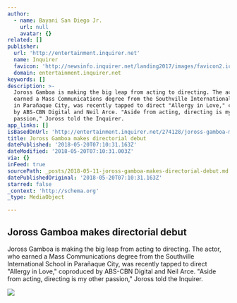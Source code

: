 ```yaml
---
author:
  - name: Bayani San Diego Jr.
    url: null
    avatar: {}
related: []
publisher:
  url: 'http://entertainment.inquirer.net'
  name: Inquirer
  favicon: 'http://newsinfo.inquirer.net/landing2017/images/favicon2.ico'
  domain: entertainment.inquirer.net
keywords: []
description: >-
  Joross Gamboa is making the big leap from acting to directing. The actor, who
  earned a Mass Communications degree from the Southville International School
  in Parañaque City, was recently tapped to direct "Allergy in Love," coproduced
  by ABS-CBN Digital and Neil Arce. "Aside from acting, directing is my other
  passion," Joross told the Inquirer.
app_links: []
isBasedOnUrl: 'http://entertainment.inquirer.net/274128/joross-gamboa-makes-directorial-debut'
title: Joross Gamboa makes directorial debut
datePublished: '2018-05-20T07:10:31.163Z'
dateModified: '2018-05-20T07:10:31.003Z'
via: {}
inFeed: true
sourcePath: _posts/2018-05-11-joross-gamboa-makes-directorial-debut.md
datePublishedOriginal: '2018-05-20T07:10:31.163Z'
starred: false
_context: 'http://schema.org'
_type: MediaObject

---
```

<article style=""><h1>Joross Gamboa makes directorial debut</h1><p>Joross Gamboa is making the big leap from acting to directing. The actor, who earned a Mass Communications degree from the Southville International School in Parañaque City, was recently tapped to direct "Allergy in Love," coproduced by ABS-CBN Digital and Neil Arce. "Aside from acting, directing is my other passion," Joross told the Inquirer.</p><img src="http://entertainment.inquirer.net/wp-content/blogs.dir/6/files/2018/05/t0512joross-1-e1526029906257-600x470.jpg" /></article>
